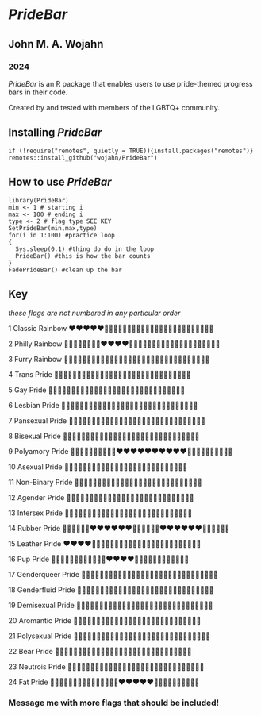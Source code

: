 
# ***PrideBar***

## John M. A. Wojahn

### 2024

*PrideBar* is an R package that enables users to use pride-themed progress bars in their code.

Created by and tested with members of the LGBTQ+ community.

## Installing *PrideBar*

```{r, eval=F}
if (!require("remotes", quietly = TRUE)){install.packages("remotes")}
remotes::install_github("wojahn/PrideBar")
```

## How to use *PrideBar*

```{r, eval=F}
library(PrideBar)
min <- 1 # starting i
max <- 100 # ending i
type <- 2 # flag type SEE KEY
SetPrideBar(min,max,type) 
for(i in 1:100) #practice loop
{
  Sys.sleep(0.1) #thing do do in the loop
  PrideBar() #this is how the bar counts
}
FadePrideBar() #clean up the bar
```

## Key

*these flags are not numbered in any particular order*

1 Classic Rainbow    ❤️❤️❤️❤️❤️🧡🧡🧡🧡🧡💛💛💛💛💛💚💚💚💚💚💙💙💙💙💙💜💜💜💜

2 Philly Rainbow     🖤🖤🖤🖤🤎🤎🤎🤎❤️❤️❤️❤️🧡🧡🧡🧡💛💛💛💛💚💚💚💚💙💙💙💙💜💜💜💜   

3 Furry Rainbow      🦨🦨🦨🦨🐗🐗🐗🐗🦑🦑🦑🦑🦊🦊🦊🦊🐯🐯🐯🐯🐲🐲🐲🐲🐳🐳🐳🐳🦄🦄🦄🦄   

4 Trans Pride        💙💙💙💙💙💙🩷🩷🩷🩷🩷🩷🤍🤍🤍🤍🤍🤍🩷🩷🩷🩷🩷🩷💙💙💙💙💙💙   

5 Gay Pride          💚💚💚💚💚💚💙💙💙💙💙💙🤍🤍🤍🤍🤍🤍💙💙💙💙💙💙💚💚💚💚💚💚   

6 Lesbian Pride      🧡🧡🧡🧡🧡🧡🧡🧡🧡🧡🤍🤍🤍🤍🤍🤍🤍🤍🤍🤍🩷🩷🩷🩷🩷🩷🩷🩷🩷🩷   

7 Pansexual Pride    🩷🩷🩷🩷🩷🩷🩷🩷🩷🩷💛💛💛💛💛💛💛💛💛💛💙💙💙💙💙💙💙💙💙💙   

8 Bisexual Pride     🩷🩷🩷🩷🩷🩷🩷🩷🩷🩷💜💜💜💜💜💜💜💜💜💜💙💙💙💙💙💙💙💙💙💙   

9 Polyamory Pride    💙💙💙💙💙💙💙💙💙💙❤️❤️❤️❤️❤️❤️❤️❤️❤️❤️🖤🖤🖤🖤🖤🖤🖤🖤🖤🖤   

10 Asexual Pride     🖤🖤🖤🖤🖤🖤🩶🩶🩶🩶🩶🩶🩶🤍🤍🤍🤍🤍🤍🤍💜💜💜💜💜💜💜   

11 Non-Binary Pride  💛💛💛💛💛💛💛🤍🤍🤍🤍🤍🤍🤍💜💜💜💜💜💜💜🖤🖤🖤🖤🖤🖤🖤   

12 Agender Pride     🖤🖤🖤🖤🩶🩶🩶🩶🤍🤍🤍🤍💚💚💚💚🤍🤍🤍🤍🩶🩶🩶🩶🖤🖤🖤🖤   

13 Intersex Pride    💛💛💛💛💛💛💛💛💜💜💜💜💛💛💛💛💜💜💜💜💛💛💛💛💛💛💛💛   

14 Rubber Pride      🖤🖤🖤🖤🖤🖤❤️❤️❤️❤️❤️❤️💛💛💛💛💛💛❤️❤️❤️❤️❤️❤️🖤🖤🖤🖤🖤🖤   

15 Leather Pride     ❤️❤️❤️❤️💙💙💙💙🖤🖤🖤🖤🤍🤍🤍🤍🖤🖤🖤🖤💙💙💙💙🖤🖤🖤🖤   

16 Pup Pride         🖤🖤🖤🖤💙💙💙💙🖤🖤🖤🖤❤️❤️❤️❤️🖤🖤🖤🖤💙💙💙💙🖤🖤🖤🖤   

17 Genderqueer Pride 💜💜💜💜💜💜💜💜💜💜🤍🤍🤍🤍🤍🤍🤍🤍🤍🤍💚💚💚💚💚💚💚💚💚💚   

18 Genderfluid Pride 🩷🩷🩷🩷🩷🩷🤍🤍🤍🤍🤍🤍💜💜💜💜💜💜🖤🖤🖤🖤🖤🖤💙💙💙💙💙💙   

19 Demisexual Pride  🖤🖤🖤🖤🖤🖤🖤🖤🖤🖤🖤🖤🤍🤍🤍🤍🤍🤍💜💜💜💜💜💜🩶🩶🩶🩶🩶🩶   

20 Aromantic Pride   💚💚💚💚💚💚💚🤍🤍🤍🤍🤍🤍🤍🩶🩶🩶🩶🩶🩶🩶🖤🖤🖤🖤🖤🖤🖤   

21 Polysexual Pride  🩷🩷🩷🩷🩷🩷🩷🩷🩷🩷💚💚💚💚💚💚💚💚💚💚💙💙💙💙💙💙💙💙💙💙   

22 Bear Pride        🤎🤎🤎🤎🤎🧡🧡🧡🧡🧡💛💛💛💛💛🤍🤍🤍🤍🤍🩶🩶🩶🩶🩶🖤🖤🖤🖤🖤

23 Neutrois Pride    🩷🩷🩷🩷🩷🩷🩷🩷🩷🩷💜💜💜💜💜💜💜💜💜💜💙💙💙💙💙💙💙💙💙💙

24 Fat Pride         🖤🖤🖤🖤🖤🩷🩷🩷🩷🩷🤍🤍🤍🤍🤍❤️❤️❤️❤️❤️🤎🤎🤎🤎🤎🖤🖤🖤🖤🖤

### Message me with more flags that should be included!


